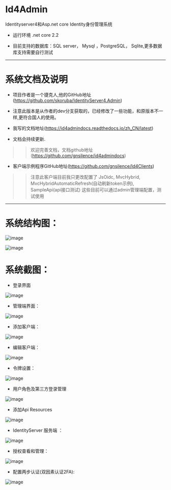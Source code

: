 # Id4Admin
Identityserver4和Asp.net core Identity身份管理系统

* 运行环境 .net core 2.2

* 目前支持的数据库：SQL server， Mysql ，PostgreSQL， Sqlite,更多数据库支持需要自行测试

---------------------

# 系统文档及说明

* 项目作者是一个捷克人,他的GitHub地址(https://github.com/skoruba/IdentityServer4.Admin)

* 注意此版本是从作者的dev分支获取的，已经修改了一些功能，和原版本不一样,更符合国人的使用。

* 我写的文档地址(https://id4admindocs.readthedocs.io/zh_CN/latest)

* 文档会持续更新.

> > 欢迎完善文档，文档github地址(https://github.com/gnsilence/id4admindocs)

* 客户端示例程序GitHub地址(https://github.com/gnsilence/Id4Clients)

> > 注意此客户端目前我只更改配置了
JsOidc, MvcHybrid, MvcHybridAutomaticRefresh(自动刷新token示例),
SampleApi(api接口测试)
这些目前可以通过admin管理端配置，测试使用

------------------------------

系统结构图：
====

![image](https://github.com/gnsilence/Id4Admin/blob/master/docs/Images/Skoruba.IdentityServer4.Admin-Solution.png)


![image](https://github.com/gnsilence/Id4Admin/blob/master/docs/Images/Skoruba.IdentityServer4.Admin-App-Diagram.png)


系统截图：
====

* 登录界面

![image](https://github.com/gnsilence/Id4Admin/blob/master/docs/Images/App/ExternalLogin.png)

* 管理端界面：

![image](https://github.com/gnsilence/Id4Admin/blob/master/docs/Images/App/AdminServer.png)

* 添加客户端：

![image](https://github.com/gnsilence/Id4Admin/blob/master/docs/Images/App/ClientsAdd.png)

* 编辑客户端：

![image](https://github.com/gnsilence/Id4Admin/blob/master/docs/Images/App/EditClient.png)

* 令牌设置：

![image](https://github.com/gnsilence/Id4Admin/blob/master/docs/Images/App/STSset.png)

* 用户角色及第三方登录管理

![image](https://github.com/gnsilence/Id4Admin/blob/master/docs/Images/App/UserRole.png)

* 添加Api Resources

![image](https://github.com/gnsilence/Id4Admin/blob/master/docs/Images/App/AddApiResources.png)

* IdentityServer 服务端 ：

![image](https://github.com/gnsilence/Id4Admin/blob/master/docs/Images/App/IdentityServer.png)

* 授权查看和管理：

![image](https://github.com/gnsilence/Id4Admin/blob/master/docs/Images/App/ManageGrants.png)

* 配置两步认证(双因素认证2FA):

![image](https://github.com/gnsilence/Id4Admin/blob/master/docs/Images/App/2FASet.png)
